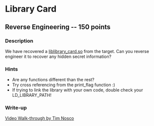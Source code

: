 # Library Card

## Reverse Engineering -- 150 points

### Description

We have recovered a [liblibrary\_card.so](./liblibrary\_card.so) from the target. Can you reverse engineer it to recover any hidden secret information?

### Hints

* Are any functions different than the rest?
* Try cross referencing from the print\_flag function :)
* If trying to link the library with your own code, double check your LD\_LIBRARY\_PATH!


### Write-up

[Video Walk-through by Tim Nosco](https://www.youtube.com/watch?v=pyxxEmyGZCA&list=PL-nPhof8EyrGKytps3g582KNiJyIAOtBG)
